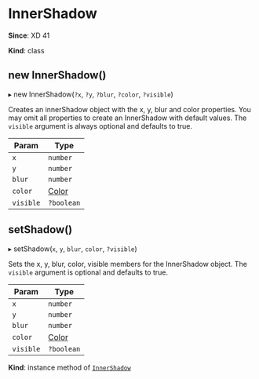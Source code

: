 # InnerShadow

**Since**: XD 41

**Kind**: class

## new InnerShadow()

▸ new InnerShadow(`?x`, `?y`, `?blur`, `?color`, `?visible`)

Creates an innerShadow object with the x, y, blur and color properties. You may omit all properties to create an InnerShadow with default values. The `visible` argument is always optional and defaults to true.

| Param   | Type                |
| ------- | ------------------- |
| `x`       | `number`          |
| `y`       | `number`          |
| `blur`    | `number`          |
| `color`   | [Color](/develop/reference/Color) |
| `visible` | `?boolean`        |

## setShadow()

▸ setShadow(`x`, `y`, `blur`, `color`, `?visible`)

Sets the x, y, blur, color, visible members for the InnerShadow object. The `visible` argument is optional and defaults to true.

| Param   | Type                |
| ------- | ------------------- |
| `x`       | `number`          |
| `y`       | `number`          |
| `blur`    | `number`          |
| `color`   | [Color](/develop/reference/Color) |
| `visible` | `?boolean`        |

**Kind**: instance method of [`InnerShadow`](#InnerShadow)
